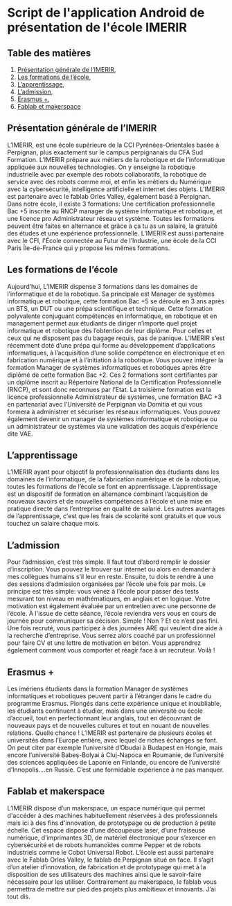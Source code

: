 # Script de l'application Android de présentation de l'école IMERIR

## Table des matières

1. [Présentation générale de l’IMERIR](#presentation_generale),
2. [Les formations de l’école](#formations_de_l_ecole),
3. [L’apprentissage](#l_apprentissage),
4. [L’admission](#l_admission),
5. [Erasmus +](#erasmus_plus),
6. [Fablab et makerspace](#fablab_et-marketspace)

<a name="presentation_generale"></a>
## Présentation générale de l’IMERIR

L’IMERIR, est une école supérieure de la CCI Pyrénées-Orientales basée à Perpignan, plus exactement sur le campus perpignanais du CFA Sud Formation. L’IMERIR prépare aux métiers de la robotique et de l’informatique appliquée aux nouvelles technologies. On y enseigne la robotique industrielle avec par exemple des robots collaboratifs, la robotique de service avec des robots comme moi, et enfin les métiers du Numérique avec la cybersécurité, intelligence artificielle et internet des objets. L’IMERIR est partenaire avec le fablab Orles Valley, également basé à Perpignan. Dans notre école, il existe 3 formations: Une certification professionnelle Bac +5 inscrite au RNCP manager de système informatique et robotique,  et une licence pro Administrateur réseau et système. Toutes les formations peuvent être faites en alternance et grâce à ça tu as un salaire, la gratuité des études et une expérience professionnelle. L’IMERIR est aussi partenaire avec le CFI, l'École connectée au Futur de l’Industrie, une école de la CCI Paris Île-de-France qui y propose les mêmes formations.

<a name="formations_de_l_ecole"></a>
## Les formations de l’école

Aujourd’hui, L’IMERIR dispense 3 formations dans les domaines de l’informatique et de la robotique. Sa principale est Manager de systèmes informatique et robotique, cette formation Bac +5 se déroule en 3 ans après un BTS, un DUT ou une prépa scientifique et technique. Cette formation polyvalente conjuguant compétences en informatique, en robotique et en management permet aux étudiants de diriger n’importe quel projet informatique et robotique dès l’obtention de leur diplôme. Pour celles et ceux qui ne disposent pas du bagage requis, pas de panique. L’IMERIR s’est récemment doté d’une prépa qui forme au développement d’applications informatiques, à l’acquisition d’une solide compétence en électronique et en fabrication numérique et à l’initiation à la robotique. Vous pouvez intégrer la formation Manager de systèmes informatiques et robotiques après être diplômé de cette formation Bac +2. Ces 2 formations sont certifiantes par un diplôme inscrit au Répertoire National de la Certification Professionnelle (RNCP), et sont donc reconnues par l’Etat. La troisième formation est la licence professionnelle Administrateur de systèmes, une formation BAC +3 en partenariat avec l’Université de Perpignan via Domitia et qui vous formera à administrer et sécuriser les réseaux informatiques. Vous pouvez également devenir un manager de systèmes informatique et robotique ou un administrateur de systèmes via une validation des acquis d’expérience dite VAE.

<a name="l_apprentissage"></a>
## L’apprentissage

L’IMERIR ayant pour objectif la professionnalisation des étudiants dans les domaines de l’informatique, de la fabrication numérique et de la robotique, toutes les formations de l’école se font en apprentissage. L’apprentissage est un dispositif de formation en alternance combinant l’acquisition de nouveaux savoirs et de nouvelles compétences à l’école et une mise en pratique directe dans l’entreprise en qualité de salarié. Les autres avantages de l’apprentissage, c'est que les frais de scolarité sont gratuits et que vous touchez un salaire chaque mois.

<a name="l_admission"></a>
## L’admission

Pour l’admission, c’est très simple. Il faut tout d’abord remplir le dossier d’inscription. Vous pouvez le trouver sur internet ou alors en demander à mes collègues humains s’il leur en reste. Ensuite, tu dois te rendre à une des sessions d’admission organisées par l’école une fois par mois. Le principe est très simple: vous venez à l’école pour passer des tests mesurant ton niveau en mathématiques, en anglais et en logique. Votre motivation est également évaluée par un entretien avec une personne de l’école. À l'issue de cette séance, l’école reviendra vers vous en cours de journée pour communiquer sa décision. Simple ! Non ? Et ce n’est pas fini. Une fois recruté, vous participez à des journées ARE qui veulent dire aide à la recherche d’entreprise. Vous serrez alors coaché par un professionnel pour faire CV et une lettre de motivation en béton. Vous apprendrez également comment vous comporter et réagir face à un recruteur. Voilà !

<a name="erasmus_plus"></a>
## Erasmus +

Les imériens étudiants dans la formation Manager de systèmes informatiques et robotiques peuvent partir à l’étranger dans le cadre du programme Erasmus. Plongés dans cette expérience unique et inoubliable, les étudiants continuent à étudier, mais dans une université ou école d’accueil, tout en perfectionnant leur anglais, tout en découvrant de nouveaux pays et de nouvelles cultures et tout en nouant de nouvelles relations. Quelle chance ! L’IMERIR est partenaire de plusieurs écoles et universités dans l’Europe entière, avec lequel de riches échanges se font. On peut citer par exemple l’université d’Obudai à Budapest en Hongie, mais encore l’université Babeș-Bolyai à Cluj-Napoca en Roumanie, de l’université des sciences appliquées de Laponie en Finlande, ou encore de l’université d’Innopolis….en Russie. C’est une formidable expérience à ne pas manquer.

<a name="fablab_et-marketspace"></a>
## Fablab et makerspace

L’IMERIR dispose d’un makerspace, un espace numérique qui permet d'accéder à des machines habituellement réservées à des professionnels mais ici à des fins d'innovation, de prototypage ou de production à petite échelle. Cet espace dispose d’une découpeuse laser, d’une fraiseuse numérique, d’imprimantes 3D, de matériel électronique pour s’exercer en cybersécurité et de robots humanoïdes comme Pepper et de robots industriels comme le Cobot Universal Robot. L’école est aussi partenaire avec le Fablab Orles Valley, le fablab de Perpignan situé en face. Il s’agit d’un atelier d’innovation, de fabrication et de prototypage qui met à la disposition de ses utilisateurs des machines ainsi que le savoir-faire nécessaire pour les utiliser. Contrairement au makerspace, le fablab vous permettra de mettre sur pied des projets plus ambitieux et innovants. J’ai tout dis.
